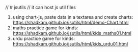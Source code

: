 // # jsutils
// it can host js util files 

1) using chart-js, paste data in a textarea and create charts: <https://shadkam.github.io/jsutils/html/demo-Chart.html>
2) maths practice game for kinds: <https://shadkam.github.io/jsutils/html/kids_maths01.html>
3) urdu practice game for kinds: <https://shadkam.github.io/jsutils/html/kids_urdu01.html>
